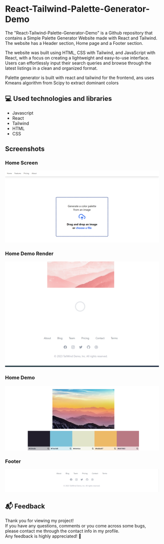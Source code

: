 # React-Tailwind-Palette-Generator-Demo



The "React-Tailwind-Palette-Generator-Demo" is a Github repository that contains a Simple Palette Generator Website made with React and Tailwind. The website has  a Header  section, Home page and a Footer section.


The website was built using HTML, CSS with Tailwind, and JavaScript with React, with a focus on creating a lightweight and easy-to-use interface. Users can effortlessly input their search queries and browse through the latest listings in a clean and organized format.

Palette generator is built with react and tailwind for the frontend, ans uses Kmeans algorithm from Scipy to extract dominant colors

## 💻 Used technologies and libraries

- Javascript
- React
- Tailwind
- HTML
- CSS

 

## Screenshots

### Home Screen

<img src="/img/Home.png" alt="Home Screen">

### Home Demo Render

<img src="/img/Home Demo Render.png" alt="Home Demo Render">


### Home Demo
 <img src="/img/Home Demo.png" alt="Home Demo">

### Footer
 <img src="img/Footer.png" alt="Footer Part">


## 📬 Feedback
Thank you for viewing my project!<br/>
If you have any questions, comments or you come across some bugs, please contact me through the contact info in my profile.<br/>
Any feedback is highly appreciated! 🙂
